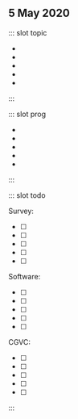 ## 5 May 2020

<Meeting index="67" members="Bob, Mohammed, Wang" date="5 May 2020 11:00" nextDate="12 May 2020 11:00">

::: slot topic

-
-
-
-
-

:::

::: slot prog

-
-
-
-
-

:::

::: slot todo

Survey:

- [ ]
- [ ]
- [ ]
- [ ]
- [ ]

Software:

- [ ]
- [ ]
- [ ]
- [ ]
- [ ]

CGVC:

- [ ]
- [ ]
- [ ]
- [ ]
- [ ]

:::

</Meeting>
